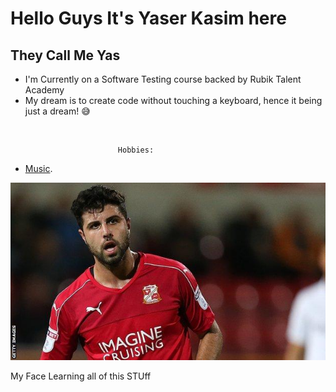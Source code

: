  # Hello Guys It's Yaser Kasim here

 ## They Call Me Yas
 - I'm Currently on a Software Testing course backed by Rubik Talent Academy 
 - My dream is to create code without touching a keyboard, hence it being just a dream! 😅

<br  />






                            Hobbies: 

* [Music](https://www.youtube.com/watch?v=hKGtAdFm0mo).

 ![](swindon%20town_yaser_kasim.jpg)

 My Face Learning all of this STUff 




